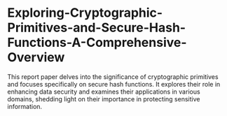# Exploring-Cryptographic-Primitives-and-Secure-Hash-Functions-A-Comprehensive-Overview
This report paper delves into the significance of cryptographic primitives and focuses specifically on secure hash functions. It explores their role in enhancing data security and examines their applications in various domains, shedding light on their importance in protecting sensitive information.
